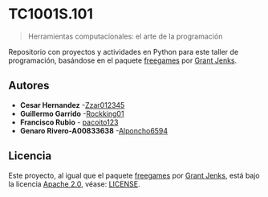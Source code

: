 # TC1001S.101

> Herramientas computacionales: el arte de la programación

Repositorio con proyectos y actividades en Python para este taller de programación, basándose en el paquete [freegames](https://pypi.org/project/freegames/ "'freegames' en pypi.org") por [Grant Jenks](https://grantjenks.com/).

## Autores

- **Cesar Hernandez** -[Zzar012345](https://github.com/Zzar012345)
- **Guillermo Garrido** -[Rockking01](https://github.com/Rockking01)
- **Francisco Rubio** - [pacoito123](https://github.com/pacoito123)
- **Genaro Rivero-A00833638** -[Alponcho6594](https://github.com/Alponcho6594)

## Licencia

Este proyecto, al igual que el paquete [freegames](https://pypi.org/project/freegames/ "'freegames' en pypi.org") por [Grant Jenks](https://grantjenks.com/), está bajo la licencia [Apache 2.0](https://www.apache.org/licenses/LICENSE-2.0.txt "Apache License 2.0"), véase: [LICENSE](LICENSE).
